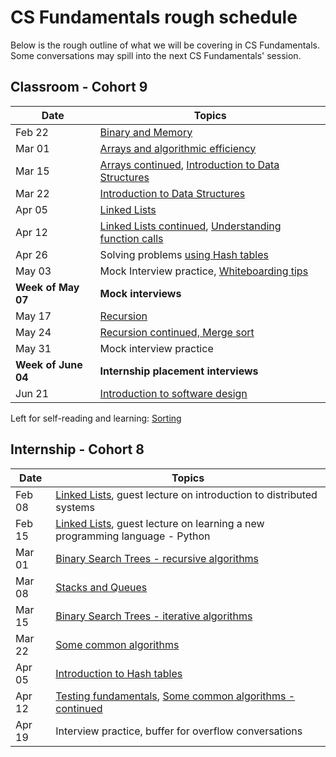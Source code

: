 # CS Fundamentals rough schedule
Below is the rough outline of what we will be covering in CS Fundamentals. Some conversations may spill into the next CS Fundamentals' session.

## Classroom - Cohort 9
Date    | Topics
--------|----------------
Feb 22  | [Binary and Memory](https://github.com/Ada-Developers-Academy/textbook-curriculum/blob/master/04-cs-fundamentals/classroom/Binary.md)
Mar 01  | [Arrays and algorithmic efficiency](https://github.com/Ada-Developers-Academy/textbook-curriculum/blob/master/04-cs-fundamentals/classroom/Arrays.md)
Mar 15  | [Arrays continued](https://github.com/Ada-Developers-Academy/textbook-curriculum/blob/master/04-cs-fundamentals/classroom/Arrays.md), [Introduction to Data Structures](https://github.com/Ada-Developers-Academy/textbook-curriculum/blob/master/04-cs-fundamentals/classroom/Introduction%20to%20Data%20Structures.md)
Mar 22  | [Introduction to Data Structures](https://github.com/Ada-Developers-Academy/textbook-curriculum/blob/master/04-cs-fundamentals/classroom/Introduction%20to%20Data%20Structures.md)
Apr 05  | [Linked Lists](https://github.com/Ada-Developers-Academy/textbook-curriculum/blob/master/04-cs-fundamentals/classroom/Introduction%20to%20Linked%20Lists.md)
Apr 12  | [Linked Lists continued](https://github.com/Ada-Developers-Academy/textbook-curriculum/blob/master/04-cs-fundamentals/classroom/Introduction%20to%20Linked%20Lists.md), [Understanding function calls](https://github.com/Ada-Developers-Academy/textbook-curriculum/blob/master/04-cs-fundamentals/classroom/Introduction%20to%20Recursion.md)
Apr 26  | Solving problems [using Hash tables](https://github.com/Ada-Developers-Academy/textbook-curriculum/blob/master/04-cs-fundamentals/classroom/Using%20Hash%20Tables.md)
May 03  | Mock Interview practice, [Whiteboarding tips](https://github.com/Ada-Developers-Academy/textbook-curriculum/blob/master/04-cs-fundamentals/classroom/Whiteboarding-Tips.md)
**Week of May 07** | **Mock interviews**
May 17  | [Recursion](https://github.com/Ada-Developers-Academy/textbook-curriculum/blob/master/04-cs-fundamentals/classroom/Introduction%20to%20Recursion.md)
May 24  | [Recursion continued, Merge sort](https://github.com/Ada-Developers-Academy/textbook-curriculum/blob/master/04-cs-fundamentals/classroom/Introduction%20to%20Recursion.md)
May 31  | Mock interview practice
**Week of June 04** | **Internship placement interviews**
Jun 21  | [Introduction to software design](https://github.com/Ada-Developers-Academy/textbook-curriculum/blob/master/04-cs-fundamentals/classroom/Software%20Design.md)

Left for self-reading and learning: [Sorting](https://github.com/Ada-Developers-Academy/textbook-curriculum/blob/master/04-cs-fundamentals/classroom/Sorting.md)

## Internship - Cohort 8
Date    | Topics
--------|----------------
Feb 08  | [Linked Lists](https://github.com/Ada-Developers-Academy/textbook-curriculum/blob/master/04-cs-fundamentals/internship/Linked%20Lists.md), guest lecture on introduction to distributed systems
Feb 15  | [Linked Lists](https://github.com/Ada-Developers-Academy/textbook-curriculum/blob/master/04-cs-fundamentals/internship/Linked%20Lists.md), guest lecture on learning a new programming language - Python
Mar 01  | [Binary Search Trees - recursive algorithms](https://github.com/Ada-Developers-Academy/textbook-curriculum/blob/master/04-cs-fundamentals/internship/Binary%20Search%20Trees.md)
Mar 08  | [Stacks and Queues](https://github.com/Ada-Developers-Academy/textbook-curriculum/blob/master/04-cs-fundamentals/internship/Stacks%20and%20Queues.md)
Mar 15  | [Binary Search Trees - iterative algorithms](https://github.com/Ada-Developers-Academy/textbook-curriculum/blob/master/04-cs-fundamentals/internship/Binary%20Search%20Trees.md)
Mar 22  | [Some common algorithms](https://github.com/Ada-Developers-Academy/textbook-curriculum/blob/master/04-cs-fundamentals/internship/Introduction%20to%20Algorithms.md)
Apr 05  | [Introduction to Hash tables](https://github.com/Ada-Developers-Academy/textbook-curriculum/blob/master/04-cs-fundamentals/internship/Hash%20Tables.md)
Apr 12  | [Testing fundamentals](https://github.com/Ada-Developers-Academy/textbook-curriculum/blob/master/04-cs-fundamentals/internship/Testing%20Fundamentals.md), [Some common algorithms - continued](https://github.com/Ada-Developers-Academy/textbook-curriculum/blob/master/04-cs-fundamentals/internship/Introduction%20to%20Algorithms.md)
Apr 19  | Interview practice, buffer for overflow conversations
